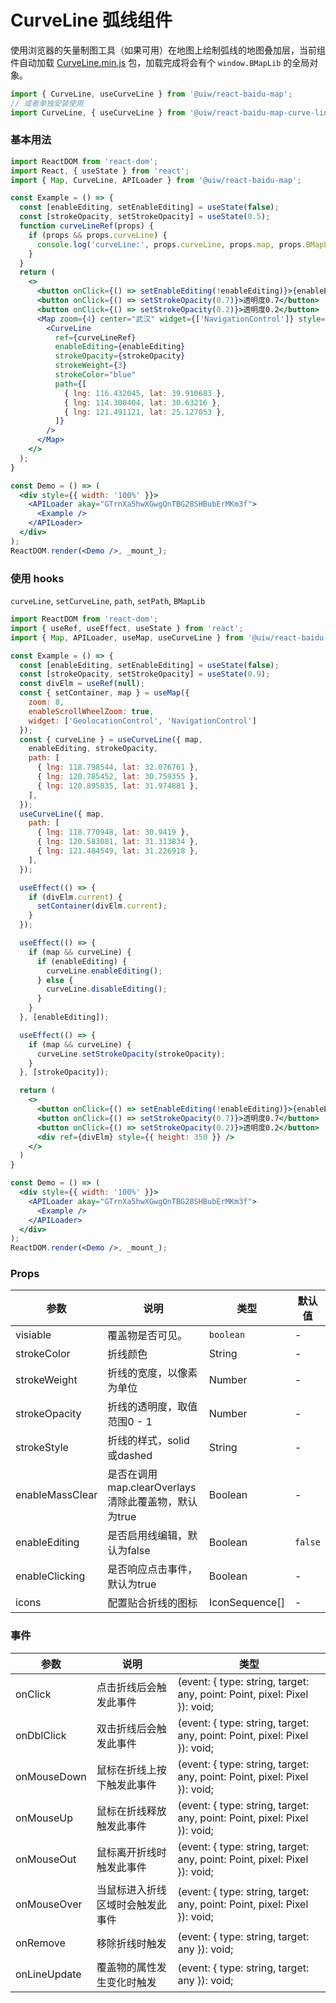 CurveLine 弧线组件
===

使用浏览器的矢量制图工具（如果可用）在地图上绘制弧线的地图叠加层，当前组件自动加载 [CurveLine.min.js](https://api.map.baidu.com/library/CurveLine/1.5/src/CurveLine.min.js) 包，加载完成将会有个 `window.BMapLib` 的全局对象。

```jsx
import { CurveLine, useCurveLine } from '@uiw/react-baidu-map';
// 或者单独安装使用
import CurveLine, { useCurveLine } from '@uiw/react-baidu-map-curve-line';
```

### 基本用法

<!--rehype:bgWhite=true&codeSandbox=true&codePen=true-->
```jsx
import ReactDOM from 'react-dom';
import React, { useState } from 'react';
import { Map, CurveLine, APILoader } from '@uiw/react-baidu-map';

const Example = () => {
  const [enableEditing, setEnableEditing] = useState(false);
  const [strokeOpacity, setStrokeOpacity] = useState(0.5);
  function curveLineRef(props) {
    if (props && props.curveLine) {
      console.log('curveLine:', props.curveLine, props.map, props.BMapLib);
    }
  }
  return (
    <>
      <button onClick={() => setEnableEditing(!enableEditing)}>{enableEditing ? '取消编辑' : '编辑'}</button>
      <button onClick={() => setStrokeOpacity(0.7)}>透明度0.7</button>
      <button onClick={() => setStrokeOpacity(0.2)}>透明度0.2</button>
      <Map zoom={4} center="武汉" widget={['NavigationControl']} style={{ height: 350 }}>
        <CurveLine
          ref={curveLineRef}
          enableEditing={enableEditing}
          strokeOpacity={strokeOpacity}
          strokeWeight={3}
          strokeColor="blue"
          path={[
            { lng: 116.432045, lat: 39.910683 },
            { lng: 114.300404, lat: 30.63216 },
            { lng: 121.491121, lat: 25.127053 },
          ]}
        />
      </Map>
    </>
  );
}

const Demo = () => (
  <div style={{ width: '100%' }}>
    <APILoader akay="GTrnXa5hwXGwgQnTBG28SHBubErMKm3f">
      <Example />
    </APILoader>
  </div>
);
ReactDOM.render(<Demo />, _mount_);
```

### 使用 hooks

`curveLine`, `setCurveLine`, `path`, `setPath`, `BMapLib`

<!--rehype:bgWhite=true&codeSandbox=true&codePen=true-->
```jsx
import ReactDOM from 'react-dom';
import { useRef, useEffect, useState } from 'react';
import { Map, APILoader, useMap, useCurveLine } from '@uiw/react-baidu-map';

const Example = () => {
  const [enableEditing, setEnableEditing] = useState(false);
  const [strokeOpacity, setStrokeOpacity] = useState(0.9);
  const divElm = useRef(null);
  const { setContainer, map } = useMap({
    zoom: 8,
    enableScrollWheelZoom: true,
    widget: ['GeolocationControl', 'NavigationControl']
  });
  const { curveLine } = useCurveLine({ map,
    enableEditing, strokeOpacity,
    path: [
      { lng: 118.798544, lat: 32.076761 },
      { lng: 120.785452, lat: 30.759355 },
      { lng: 120.895835, lat: 31.974881 },
    ],
  });
  useCurveLine({ map,
    path: [
      { lng: 118.770948, lat: 30.9419 },
      { lng: 120.583081, lat: 31.313834 },
      { lng: 121.484549, lat: 31.226918 },
    ],
  });

  useEffect(() => {
    if (divElm.current) {
      setContainer(divElm.current);
    }
  });

  useEffect(() => {
    if (map && curveLine) {
      if (enableEditing) {
        curveLine.enableEditing();
      } else {
        curveLine.disableEditing();
      }
    }
  }, [enableEditing]);

  useEffect(() => {
    if (map && curveLine) {
      curveLine.setStrokeOpacity(strokeOpacity);
    }
  }, [strokeOpacity]);

  return (
    <>
      <button onClick={() => setEnableEditing(!enableEditing)}>{enableEditing ? '取消编辑' : '编辑'}</button>
      <button onClick={() => setStrokeOpacity(0.7)}>透明度0.7</button>
      <button onClick={() => setStrokeOpacity(0.2)}>透明度0.2</button>
      <div ref={divElm} style={{ height: 350 }} />
    </>
  )
}

const Demo = () => (
  <div style={{ width: '100%' }}>
    <APILoader akay="GTrnXa5hwXGwgQnTBG28SHBubErMKm3f">
      <Example />
    </APILoader>
  </div>
);
ReactDOM.render(<Demo />, _mount_);
```

### Props

| 参数 | 说明 | 类型 | 默认值 |
| ----- | ----- | ----- | ----- |
| visiable | 覆盖物是否可见。 | `boolean` | - |
| strokeColor |  折线颜色 | String | - |
| strokeWeight |  折线的宽度，以像素为单位 | Number | - |
| strokeOpacity |  折线的透明度，取值范围0 - 1 | Number | - |
| strokeStyle |  折线的样式，solid或dashed | String | - |
| enableMassClear |  是否在调用map.clearOverlays清除此覆盖物，默认为true | Boolean | - |
| enableEditing |  是否启用线编辑，默认为false | Boolean | `false` |
| enableClicking |  是否响应点击事件，默认为true | Boolean | - |
| icons | 配置贴合折线的图标 | IconSequence[] | - |

### 事件

| 参数 | 说明 | 类型 |
| ----- | ----- | ----- |
| onClick | 点击折线后会触发此事件 | (event: { type: string, target: any, point: Point, pixel: Pixel }): void; |
| onDblClick | 双击折线后会触发此事件 | (event: { type: string, target: any, point: Point, pixel: Pixel }): void; |
| onMouseDown | 鼠标在折线上按下触发此事件 | (event: { type: string, target: any, point: Point, pixel: Pixel }): void; |
| onMouseUp | 鼠标在折线释放触发此事件 | (event: { type: string, target: any, point: Point, pixel: Pixel }): void; |
| onMouseOut | 鼠标离开折线时触发此事件 | (event: { type: string, target: any, point: Point, pixel: Pixel }): void; |
| onMouseOver | 当鼠标进入折线区域时会触发此事件 | (event: { type: string, target: any, point: Point, pixel: Pixel }): void; |
| onRemove | 移除折线时触发 | (event: { type: string, target: any }): void; |
| onLineUpdate | 覆盖物的属性发生变化时触发 | (event: { type: string, target: any }): void; |
